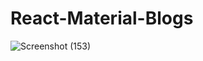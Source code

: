 # React-Material-Blogs

![Screenshot (153)](https://user-images.githubusercontent.com/62586380/120109563-9802d400-c187-11eb-9481-b5af643922cc.png)


